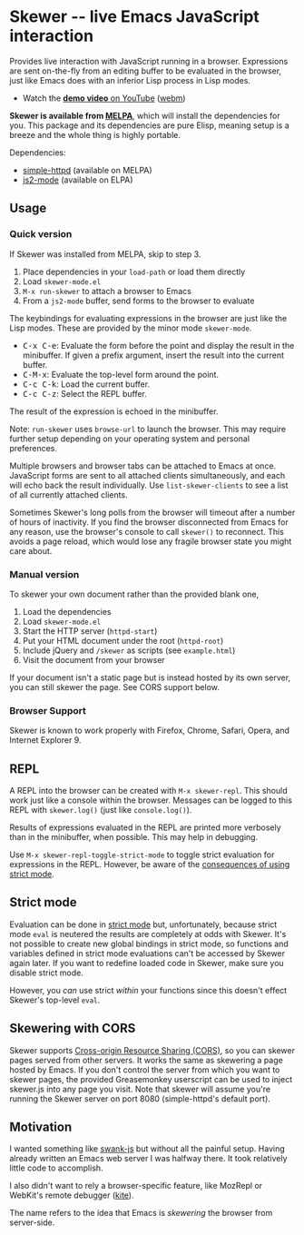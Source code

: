 # Skewer -- live Emacs JavaScript interaction

Provides live interaction with JavaScript running in a browser.
Expressions are sent on-the-fly from an editing buffer to be evaluated
in the browser, just like Emacs does with an inferior Lisp process in
Lisp modes.

* Watch the [**demo video** on YouTube](http://youtu.be/4tyTgyzUJqM)
  ([webm](http://nullprogram.s3.amazonaws.com/skewer/demo.webm))

**Skewer is available from [MELPA][melpa]**, which will install the
dependencies for you. This package and its dependencies are pure
Elisp, meaning setup is a breeze and the whole thing is highly
portable.

Dependencies:

 * [simple-httpd][simple-httpd] (available on MELPA)
 * [js2-mode][js2-mode] (available on ELPA)

## Usage

### Quick version

If Skewer was installed from MELPA, skip to step 3.

 1. Place dependencies in your `load-path` or load them directly
 2. Load `skewer-mode.el`
 3. `M-x run-skewer` to attach a browser to Emacs
 4. From a `js2-mode` buffer, send forms to the browser to evaluate

The keybindings for evaluating expressions in the browser are just
like the Lisp modes. These are provided by the minor mode
`skewer-mode`.

 * <kbd>C-x C-e</kbd>: Evaluate the form before the point and display
   the result in the minibuffer. If given a prefix argument, insert
   the result into the current buffer.
 * <kbd>C-M-x</kbd>:   Evaluate the top-level form around the point.
 * <kbd>C-c C-k</kbd>: Load the current buffer.
 * <kbd>C-c C-z</kbd>: Select the REPL buffer.

The result of the expression is echoed in the minibuffer.

Note: `run-skewer` uses `browse-url` to launch the browser. This may
require further setup depending on your operating system and personal
preferences.

Multiple browsers and browser tabs can be attached to Emacs at once.
JavaScript forms are sent to all attached clients simultaneously, and
each will echo back the result individually. Use `list-skewer-clients`
to see a list of all currently attached clients.

Sometimes Skewer's long polls from the browser will timeout after a
number of hours of inactivity. If you find the browser disconnected
from Emacs for any reason, use the browser's console to call
`skewer()` to reconnect. This avoids a page reload, which would lose
any fragile browser state you might care about.

### Manual version

To skewer your own document rather than the provided blank one,

 1. Load the dependencies
 2. Load `skewer-mode.el`
 3. Start the HTTP server (`httpd-start`)
 4. Put your HTML document under the root (`httpd-root`)
 5. Include jQuery and `/skewer` as scripts (see `example.html`)
 6. Visit the document from your browser

If your document isn't a static page but is instead hosted by its own
server, you can still skewer the page. See CORS support below.

### Browser Support

Skewer is known to work properly with Firefox, Chrome, Safari, Opera,
and Internet Explorer 9.

## REPL

A REPL into the browser can be created with `M-x skewer-repl`. This
should work just like a console within the browser. Messages can be
logged to this REPL with `skewer.log()` (just like `console.log()`).

Results of expressions evaluated in the REPL are printed more
verbosely than in the minibuffer, when possible. This may help in
debugging.

Use `M-x skewer-repl-toggle-strict-mode` to toggle strict evaluation
for expressions in the REPL. However, be aware of the
[consequences of using strict mode][strict-mode].

## Strict mode

Evaluation can be done in [strict mode][strict-mode] but,
unfortunately, because strict mode `eval` is neutered the results are
completely at odds with Skewer. It's not possible to create new global
bindings in strict mode, so functions and variables defined in strict
mode evaluations can't be accessed by Skewer again later. If you want
to redefine loaded code in Skewer, make sure you disable strict mode.

However, you *can* use strict *within* your functions since this
doesn't effect Skewer's top-level `eval`.

## Skewering with CORS

Skewer supports [Cross-origin Resource Sharing (CORS)][cors], so you
can skewer pages served from other servers. It works the same as
skewering a page hosted by Emacs. If you don't control the server from
which you want to skewer pages, the provided Greasemonkey userscript
can be used to inject skewer.js into any page you visit. Note that
skewer will assume you're running the Skewer server on port 8080
(simple-httpd's default port).

## Motivation

I wanted something like [swank-js][swank-js] but without all the
painful setup. Having already written an Emacs web server I was
halfway there. It took relatively little code to accomplish.

I also didn't want to rely a browser-specific feature, like MozRepl or
WebKit's remote debugger ([kite][kite]).

The name refers to the idea that Emacs is *skewering* the browser from
server-side.

[simple-httpd]: https://github.com/skeeto/emacs-http-server
[js2-mode]: http://code.google.com/p/js2-mode/
[melpa]: http://melpa.milkbox.net/
[swank-js]: https://github.com/swank-js/swank-js
[strict-mode]: https://developer.mozilla.org/en-US/docs/JavaScript/Reference/Functions_and_function_scope/Strict_mode
[cors]: http://en.wikipedia.org/wiki/Cross-origin_resource_sharing
[kite]: https://github.com/jscheid/kite

